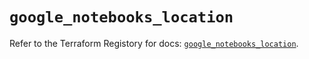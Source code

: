 # `google_notebooks_location`

Refer to the Terraform Registory for docs: [`google_notebooks_location`](https://registry.terraform.io/providers/hashicorp/google-beta/5.6.0/docs/resources/google_notebooks_location).
